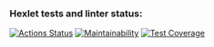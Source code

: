 ### Hexlet tests and linter status:
[![Actions Status](https://github.com/mini-mariya/frontend-project-11/workflows/hexlet-check/badge.svg)](https://github.com/mini-mariya/frontend-project-11/actions)
[![Maintainability](https://api.codeclimate.com/v1/badges/681cfa91e5b90307bfd4/maintainability)](https://codeclimate.com/github/mini-mariya/frontend-project-11/maintainability)
[![Test Coverage](https://api.codeclimate.com/v1/badges/681cfa91e5b90307bfd4/test_coverage)](https://codeclimate.com/github/mini-mariya/frontend-project-11/test_coverage)